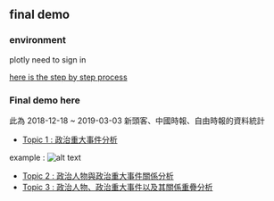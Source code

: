 ## final demo

### environment

plotly need to sign in 

[here is the step by step process](https://plot.ly/python/getting-started/)

### Final demo here

此為 2018-12-18 ~ 2019-03-03 新頭客、中國時報、自由時報的資料統計

* [Topic 1 : 政治重大事件分析](https://plot.ly/~jeff20628m/0/event-vs-date/)

example :
![alt text]()


* [Topic 2 : 政治人物與政治重大事件關係分析](https://plot.ly/~jeff20628m/2/)
* [Topic 3 : 政治人物、政治重大事件以及其關係重疊分析](https://plot.ly/~jeff20628m/4/)